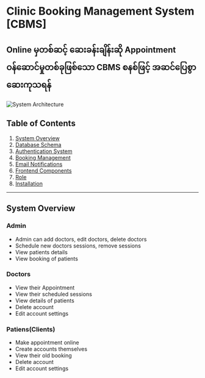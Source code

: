 # Clinic Booking Management System [CBMS]
## Online မှတစ်ဆင့် ‌ဆေးခန်းချိန်းဆို Appointment ဝန်ဆောင်မှုတစ်ခုဖြစ်သော CBMS စနစ်ဖြင့် အဆင်ပြေစွာ ဆေးကုသရန် 


![System Architecture](https://placehold.co/800x300?text=Clinic+System+Architecture)

## Table of Contents
1. [System Overview](#system-overview)
2. [Database Schema](#database-schema)
3. [Authentication System](#authentication-system)
4. [Booking Management](#booking-management)
5. [Email Notifications](#email-notifications)
6. [Frontend Components](#frontend-components)
8. [Role](#role)
9. [Installation](#installation)

---

## System Overview

### Admin
  
- Admin can add doctors, edit doctors, delete doctors    
- Schedule new doctors sessions, remove sessions   
- View patients details    
- View booking of patients    
    
### Doctors

- View their Appointment
- View their scheduled sessions
- View details of patients
- Delete account    
- Edit account settings
        
### Patiens(Clients)
  
  - Make appointment online
  - Create accounts themselves
  - View their old booking
  - Delete account
  - Edit account settings
